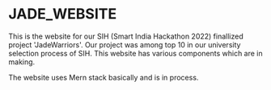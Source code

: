 # JADE_WEBSITE
This is the website for our SIH (Smart India Hackathon 2022) finallized project 'JadeWarriors'. Our project was among top 10 in our university selection process of SIH.
This website has various components which are in making.

The website uses Mern stack basically and is in process.
